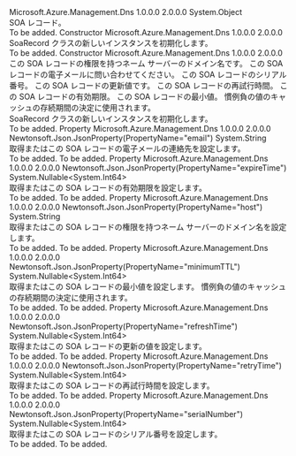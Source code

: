<Type Name="SoaRecord" FullName="Microsoft.Azure.Management.Dns.Models.SoaRecord">
  <TypeSignature Language="C#" Value="public class SoaRecord" />
  <TypeSignature Language="ILAsm" Value=".class public auto ansi beforefieldinit SoaRecord extends System.Object" />
  <TypeSignature Language="DocId" Value="T:Microsoft.Azure.Management.Dns.Models.SoaRecord" />
  <TypeSignature Language="VB.NET" Value="Public Class SoaRecord" />
  <TypeSignature Language="F#" Value="type SoaRecord = class" />
  <AssemblyInfo>
    <AssemblyName>Microsoft.Azure.Management.Dns</AssemblyName>
    <AssemblyVersion>1.0.0.0</AssemblyVersion>
    <AssemblyVersion>2.0.0.0</AssemblyVersion>
  </AssemblyInfo>
  <Base>
    <BaseTypeName>System.Object</BaseTypeName>
  </Base>
  <Interfaces />
  <Docs>
    <summary>
            SOA レコード。
            </summary>
    <remarks>To be added.</remarks>
  </Docs>
  <Members>
    <Member MemberName=".ctor">
      <MemberSignature Language="C#" Value="public SoaRecord ();" />
      <MemberSignature Language="ILAsm" Value=".method public hidebysig specialname rtspecialname instance void .ctor() cil managed" />
      <MemberSignature Language="DocId" Value="M:Microsoft.Azure.Management.Dns.Models.SoaRecord.#ctor" />
      <MemberSignature Language="VB.NET" Value="Public Sub New ()" />
      <MemberType>Constructor</MemberType>
      <AssemblyInfo>
        <AssemblyName>Microsoft.Azure.Management.Dns</AssemblyName>
        <AssemblyVersion>1.0.0.0</AssemblyVersion>
        <AssemblyVersion>2.0.0.0</AssemblyVersion>
      </AssemblyInfo>
      <Parameters />
      <Docs>
        <summary>
            SoaRecord クラスの新しいインスタンスを初期化します。
            </summary>
        <remarks>To be added.</remarks>
      </Docs>
    </Member>
    <Member MemberName=".ctor">
      <MemberSignature Language="C#" Value="public SoaRecord (string host = null, string email = null, Nullable&lt;long&gt; serialNumber = null, Nullable&lt;long&gt; refreshTime = null, Nullable&lt;long&gt; retryTime = null, Nullable&lt;long&gt; expireTime = null, Nullable&lt;long&gt; minimumTtl = null);" />
      <MemberSignature Language="ILAsm" Value=".method public hidebysig specialname rtspecialname instance void .ctor(string host, string email, valuetype System.Nullable`1&lt;int64&gt; serialNumber, valuetype System.Nullable`1&lt;int64&gt; refreshTime, valuetype System.Nullable`1&lt;int64&gt; retryTime, valuetype System.Nullable`1&lt;int64&gt; expireTime, valuetype System.Nullable`1&lt;int64&gt; minimumTtl) cil managed" />
      <MemberSignature Language="DocId" Value="M:Microsoft.Azure.Management.Dns.Models.SoaRecord.#ctor(System.String,System.String,System.Nullable{System.Int64},System.Nullable{System.Int64},System.Nullable{System.Int64},System.Nullable{System.Int64},System.Nullable{System.Int64})" />
      <MemberSignature Language="VB.NET" Value="Public Sub New (Optional host As String = null, Optional email As String = null, Optional serialNumber As Nullable(Of Long) = null, Optional refreshTime As Nullable(Of Long) = null, Optional retryTime As Nullable(Of Long) = null, Optional expireTime As Nullable(Of Long) = null, Optional minimumTtl As Nullable(Of Long) = null)" />
      <MemberSignature Language="F#" Value="new Microsoft.Azure.Management.Dns.Models.SoaRecord : string * string * Nullable&lt;int64&gt; * Nullable&lt;int64&gt; * Nullable&lt;int64&gt; * Nullable&lt;int64&gt; * Nullable&lt;int64&gt; -&gt; Microsoft.Azure.Management.Dns.Models.SoaRecord" Usage="new Microsoft.Azure.Management.Dns.Models.SoaRecord (host, email, serialNumber, refreshTime, retryTime, expireTime, minimumTtl)" />
      <MemberType>Constructor</MemberType>
      <AssemblyInfo>
        <AssemblyName>Microsoft.Azure.Management.Dns</AssemblyName>
        <AssemblyVersion>1.0.0.0</AssemblyVersion>
        <AssemblyVersion>2.0.0.0</AssemblyVersion>
      </AssemblyInfo>
      <Parameters>
        <Parameter Name="host" Type="System.String" />
        <Parameter Name="email" Type="System.String" />
        <Parameter Name="serialNumber" Type="System.Nullable&lt;System.Int64&gt;" />
        <Parameter Name="refreshTime" Type="System.Nullable&lt;System.Int64&gt;" />
        <Parameter Name="retryTime" Type="System.Nullable&lt;System.Int64&gt;" />
        <Parameter Name="expireTime" Type="System.Nullable&lt;System.Int64&gt;" />
        <Parameter Name="minimumTtl" Type="System.Nullable&lt;System.Int64&gt;" />
      </Parameters>
      <Docs>
        <param name="host">この SOA レコードの権限を持つネーム サーバーのドメイン名です。</param>
        <param name="email">この SOA レコードの電子メールに問い合わせてください。</param>
        <param name="serialNumber">この SOA レコードのシリアル番号。</param>
        <param name="refreshTime">この SOA レコードの更新値です。</param>
        <param name="retryTime">この SOA レコードの再試行時間。</param>
        <param name="expireTime">この SOA レコードの有効期限。</param>
        <param name="minimumTtl">この SOA レコードの最小値。 慣例負の値のキャッシュの存続期間の決定に使用されます。</param>
        <summary>
            SoaRecord クラスの新しいインスタンスを初期化します。
            </summary>
        <remarks>To be added.</remarks>
      </Docs>
    </Member>
    <Member MemberName="Email">
      <MemberSignature Language="C#" Value="public string Email { get; set; }" />
      <MemberSignature Language="ILAsm" Value=".property instance string Email" />
      <MemberSignature Language="DocId" Value="P:Microsoft.Azure.Management.Dns.Models.SoaRecord.Email" />
      <MemberSignature Language="VB.NET" Value="Public Property Email As String" />
      <MemberSignature Language="F#" Value="member this.Email : string with get, set" Usage="Microsoft.Azure.Management.Dns.Models.SoaRecord.Email" />
      <MemberType>Property</MemberType>
      <AssemblyInfo>
        <AssemblyName>Microsoft.Azure.Management.Dns</AssemblyName>
        <AssemblyVersion>1.0.0.0</AssemblyVersion>
        <AssemblyVersion>2.0.0.0</AssemblyVersion>
      </AssemblyInfo>
      <Attributes>
        <Attribute>
          <AttributeName>Newtonsoft.Json.JsonProperty(PropertyName="email")</AttributeName>
        </Attribute>
      </Attributes>
      <ReturnValue>
        <ReturnType>System.String</ReturnType>
      </ReturnValue>
      <Docs>
        <summary>
            取得またはこの SOA レコードの電子メールの連絡先を設定します。
            </summary>
        <value>To be added.</value>
        <remarks>To be added.</remarks>
      </Docs>
    </Member>
    <Member MemberName="ExpireTime">
      <MemberSignature Language="C#" Value="public Nullable&lt;long&gt; ExpireTime { get; set; }" />
      <MemberSignature Language="ILAsm" Value=".property instance valuetype System.Nullable`1&lt;int64&gt; ExpireTime" />
      <MemberSignature Language="DocId" Value="P:Microsoft.Azure.Management.Dns.Models.SoaRecord.ExpireTime" />
      <MemberSignature Language="VB.NET" Value="Public Property ExpireTime As Nullable(Of Long)" />
      <MemberSignature Language="F#" Value="member this.ExpireTime : Nullable&lt;int64&gt; with get, set" Usage="Microsoft.Azure.Management.Dns.Models.SoaRecord.ExpireTime" />
      <MemberType>Property</MemberType>
      <AssemblyInfo>
        <AssemblyName>Microsoft.Azure.Management.Dns</AssemblyName>
        <AssemblyVersion>1.0.0.0</AssemblyVersion>
        <AssemblyVersion>2.0.0.0</AssemblyVersion>
      </AssemblyInfo>
      <Attributes>
        <Attribute>
          <AttributeName>Newtonsoft.Json.JsonProperty(PropertyName="expireTime")</AttributeName>
        </Attribute>
      </Attributes>
      <ReturnValue>
        <ReturnType>System.Nullable&lt;System.Int64&gt;</ReturnType>
      </ReturnValue>
      <Docs>
        <summary>
            取得またはこの SOA レコードの有効期限を設定します。
            </summary>
        <value>To be added.</value>
        <remarks>To be added.</remarks>
      </Docs>
    </Member>
    <Member MemberName="Host">
      <MemberSignature Language="C#" Value="public string Host { get; set; }" />
      <MemberSignature Language="ILAsm" Value=".property instance string Host" />
      <MemberSignature Language="DocId" Value="P:Microsoft.Azure.Management.Dns.Models.SoaRecord.Host" />
      <MemberSignature Language="VB.NET" Value="Public Property Host As String" />
      <MemberSignature Language="F#" Value="member this.Host : string with get, set" Usage="Microsoft.Azure.Management.Dns.Models.SoaRecord.Host" />
      <MemberType>Property</MemberType>
      <AssemblyInfo>
        <AssemblyName>Microsoft.Azure.Management.Dns</AssemblyName>
        <AssemblyVersion>1.0.0.0</AssemblyVersion>
        <AssemblyVersion>2.0.0.0</AssemblyVersion>
      </AssemblyInfo>
      <Attributes>
        <Attribute>
          <AttributeName>Newtonsoft.Json.JsonProperty(PropertyName="host")</AttributeName>
        </Attribute>
      </Attributes>
      <ReturnValue>
        <ReturnType>System.String</ReturnType>
      </ReturnValue>
      <Docs>
        <summary>
            取得またはこの SOA レコードの権限を持つネーム サーバーのドメイン名を設定します。
            </summary>
        <value>To be added.</value>
        <remarks>To be added.</remarks>
      </Docs>
    </Member>
    <Member MemberName="MinimumTtl">
      <MemberSignature Language="C#" Value="public Nullable&lt;long&gt; MinimumTtl { get; set; }" />
      <MemberSignature Language="ILAsm" Value=".property instance valuetype System.Nullable`1&lt;int64&gt; MinimumTtl" />
      <MemberSignature Language="DocId" Value="P:Microsoft.Azure.Management.Dns.Models.SoaRecord.MinimumTtl" />
      <MemberSignature Language="VB.NET" Value="Public Property MinimumTtl As Nullable(Of Long)" />
      <MemberSignature Language="F#" Value="member this.MinimumTtl : Nullable&lt;int64&gt; with get, set" Usage="Microsoft.Azure.Management.Dns.Models.SoaRecord.MinimumTtl" />
      <MemberType>Property</MemberType>
      <AssemblyInfo>
        <AssemblyName>Microsoft.Azure.Management.Dns</AssemblyName>
        <AssemblyVersion>1.0.0.0</AssemblyVersion>
        <AssemblyVersion>2.0.0.0</AssemblyVersion>
      </AssemblyInfo>
      <Attributes>
        <Attribute>
          <AttributeName>Newtonsoft.Json.JsonProperty(PropertyName="minimumTTL")</AttributeName>
        </Attribute>
      </Attributes>
      <ReturnValue>
        <ReturnType>System.Nullable&lt;System.Int64&gt;</ReturnType>
      </ReturnValue>
      <Docs>
        <summary>
            取得またはこの SOA レコードの最小値を設定します。 慣例負の値のキャッシュの存続期間の決定に使用されます。
            </summary>
        <value>To be added.</value>
        <remarks>To be added.</remarks>
      </Docs>
    </Member>
    <Member MemberName="RefreshTime">
      <MemberSignature Language="C#" Value="public Nullable&lt;long&gt; RefreshTime { get; set; }" />
      <MemberSignature Language="ILAsm" Value=".property instance valuetype System.Nullable`1&lt;int64&gt; RefreshTime" />
      <MemberSignature Language="DocId" Value="P:Microsoft.Azure.Management.Dns.Models.SoaRecord.RefreshTime" />
      <MemberSignature Language="VB.NET" Value="Public Property RefreshTime As Nullable(Of Long)" />
      <MemberSignature Language="F#" Value="member this.RefreshTime : Nullable&lt;int64&gt; with get, set" Usage="Microsoft.Azure.Management.Dns.Models.SoaRecord.RefreshTime" />
      <MemberType>Property</MemberType>
      <AssemblyInfo>
        <AssemblyName>Microsoft.Azure.Management.Dns</AssemblyName>
        <AssemblyVersion>1.0.0.0</AssemblyVersion>
        <AssemblyVersion>2.0.0.0</AssemblyVersion>
      </AssemblyInfo>
      <Attributes>
        <Attribute>
          <AttributeName>Newtonsoft.Json.JsonProperty(PropertyName="refreshTime")</AttributeName>
        </Attribute>
      </Attributes>
      <ReturnValue>
        <ReturnType>System.Nullable&lt;System.Int64&gt;</ReturnType>
      </ReturnValue>
      <Docs>
        <summary>
            取得またはこの SOA レコードの更新の値を設定します。
            </summary>
        <value>To be added.</value>
        <remarks>To be added.</remarks>
      </Docs>
    </Member>
    <Member MemberName="RetryTime">
      <MemberSignature Language="C#" Value="public Nullable&lt;long&gt; RetryTime { get; set; }" />
      <MemberSignature Language="ILAsm" Value=".property instance valuetype System.Nullable`1&lt;int64&gt; RetryTime" />
      <MemberSignature Language="DocId" Value="P:Microsoft.Azure.Management.Dns.Models.SoaRecord.RetryTime" />
      <MemberSignature Language="VB.NET" Value="Public Property RetryTime As Nullable(Of Long)" />
      <MemberSignature Language="F#" Value="member this.RetryTime : Nullable&lt;int64&gt; with get, set" Usage="Microsoft.Azure.Management.Dns.Models.SoaRecord.RetryTime" />
      <MemberType>Property</MemberType>
      <AssemblyInfo>
        <AssemblyName>Microsoft.Azure.Management.Dns</AssemblyName>
        <AssemblyVersion>1.0.0.0</AssemblyVersion>
        <AssemblyVersion>2.0.0.0</AssemblyVersion>
      </AssemblyInfo>
      <Attributes>
        <Attribute>
          <AttributeName>Newtonsoft.Json.JsonProperty(PropertyName="retryTime")</AttributeName>
        </Attribute>
      </Attributes>
      <ReturnValue>
        <ReturnType>System.Nullable&lt;System.Int64&gt;</ReturnType>
      </ReturnValue>
      <Docs>
        <summary>
            取得またはこの SOA レコードの再試行時間を設定します。
            </summary>
        <value>To be added.</value>
        <remarks>To be added.</remarks>
      </Docs>
    </Member>
    <Member MemberName="SerialNumber">
      <MemberSignature Language="C#" Value="public Nullable&lt;long&gt; SerialNumber { get; set; }" />
      <MemberSignature Language="ILAsm" Value=".property instance valuetype System.Nullable`1&lt;int64&gt; SerialNumber" />
      <MemberSignature Language="DocId" Value="P:Microsoft.Azure.Management.Dns.Models.SoaRecord.SerialNumber" />
      <MemberSignature Language="VB.NET" Value="Public Property SerialNumber As Nullable(Of Long)" />
      <MemberSignature Language="F#" Value="member this.SerialNumber : Nullable&lt;int64&gt; with get, set" Usage="Microsoft.Azure.Management.Dns.Models.SoaRecord.SerialNumber" />
      <MemberType>Property</MemberType>
      <AssemblyInfo>
        <AssemblyName>Microsoft.Azure.Management.Dns</AssemblyName>
        <AssemblyVersion>1.0.0.0</AssemblyVersion>
        <AssemblyVersion>2.0.0.0</AssemblyVersion>
      </AssemblyInfo>
      <Attributes>
        <Attribute>
          <AttributeName>Newtonsoft.Json.JsonProperty(PropertyName="serialNumber")</AttributeName>
        </Attribute>
      </Attributes>
      <ReturnValue>
        <ReturnType>System.Nullable&lt;System.Int64&gt;</ReturnType>
      </ReturnValue>
      <Docs>
        <summary>
            取得またはこの SOA レコードのシリアル番号を設定します。
            </summary>
        <value>To be added.</value>
        <remarks>To be added.</remarks>
      </Docs>
    </Member>
  </Members>
</Type>